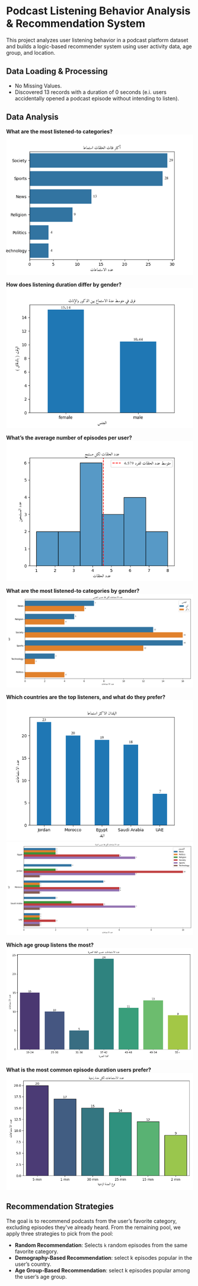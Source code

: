# Podcast Listening Behavior Analysis & Recommendation System
This project analyzes user listening behavior in a podcast platform dataset and builds a logic-based recommender system using user activity data, age group, and location.

## Data Loading & Processing
- No Missing Values.
- Discovered 13 records with a duration of 0 seconds (e.i. users accidentally opened a podcast episode without intending to listen).

## Data Analysis

**What are the most listened-to categories?**  
![Most listened-to categories](https://github.com/LamaAlQarni/Podcast-data-analysis-and-recommendation/blob/main/fig/1-Most_listened-to_categories.png)

**How does listening duration differ by gender?**  
![Listening duration by gender](https://github.com/LamaAlQarni/Podcast-data-analysis-and-recommendation/blob/main/fig/2-Listening_duration_by_gender.png)

**What’s the average number of episodes per user?**  
![Average number of episodes per user](https://github.com/LamaAlQarni/Podcast-data-analysis-and-recommendation/blob/main/fig/3-Average_number_of_episodes_per_user.png)

**What are the most listened-to categories by gender?**  
![Most listened categories per gender](https://github.com/LamaAlQarni/Podcast-data-analysis-and-recommendation/blob/main/fig/4-Most_listened_categories_per_gender.png)

**Which countries are the top listeners, and what do they prefer?**  
![Top listening countries](https://github.com/LamaAlQarni/Podcast-data-analysis-and-recommendation/blob/main/fig/5-Top_listening_countries.png)  
![Top listening countries 2](https://github.com/LamaAlQarni/Podcast-data-analysis-and-recommendation/blob/main/fig/5-2-Top_listening_countries.png)

**Which age group listens the most?**  
![Most listening age group](https://github.com/LamaAlQarni/Podcast-data-analysis-and-recommendation/blob/main/fig/6-Most_listening_age_group.png)

**What is the most common episode duration users prefer?**  
![Most popular duration time for episodes](https://github.com/LamaAlQarni/Podcast-data-analysis-and-recommendation/blob/main/fig/7-Most_popular_duration_time_for_episodes.png)



## Recommendation Strategies
The goal is to recommend podcasts from the user’s favorite category, excluding episodes they've already heard. From the remaining pool, we apply three strategies to pick from the pool:
- **Random Recommendation**: Selects `k` random episodes from the same favorite category.
- **Demography-Based Recommendation**: select k episodes popular in the user’s country.
- **Age Group-Based Recommendation**: select k episodes popular among the user’s age group.



